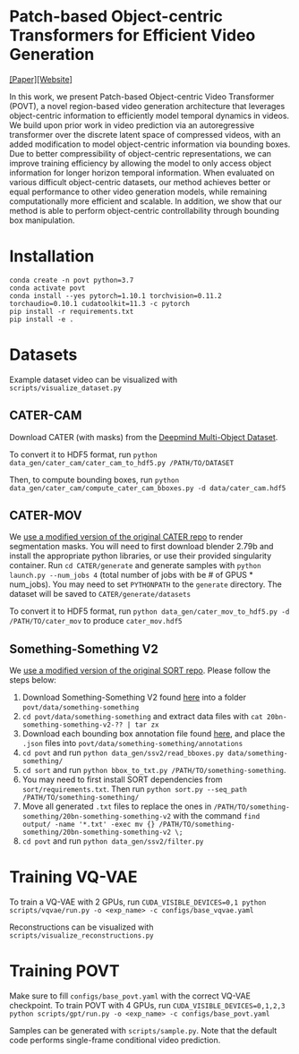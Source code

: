 # Patch-based Object-centric Transformers for Efficient Video Generation
[[Paper]](https://arxiv.org/abs/2206.04003)[[Website]](https://sites.google.com/view/povt-public)

In this work, we present Patch-based Object-centric Video Transformer (POVT), a novel region-based video generation architecture that leverages object-centric information to efficiently model temporal dynamics in videos. We build upon prior work in video prediction via an autoregressive transformer over the discrete latent space of compressed videos, with an added modification to model object-centric information via bounding boxes. Due to better compressibility of object-centric representations, we can improve training efficiency  by allowing the model to only access object information for longer horizon temporal information. When evaluated on various difficult object-centric datasets, our method achieves better or equal performance to other video generation models, while remaining computationally more efficient and scalable. In addition, we show that our method is able to perform object-centric controllability through bounding box manipulation.

# Installation
```
conda create -n povt python=3.7
conda activate povt
conda install --yes pytorch=1.10.1 torchvision=0.11.2 torchaudio=0.10.1 cudatoolkit=11.3 -c pytorch
pip install -r requirements.txt
pip install -e .
```

# Datasets
Example dataset video can be visualized with `scripts/visualize_dataset.py`

## CATER-CAM
Download CATER (with masks) from the [Deepmind Multi-Object Dataset](https://github.com/deepmind/multi_object_datasets). 

To convert it to HDF5 format, run `python data_gen/cater_cam/cater_cam_to_hdf5.py /PATH/TO/DATASET`

Then, to compute bounding boxes, run `python data_gen/cater_cam/compute_cater_cam_bboxes.py -d data/cater_cam.hdf5`

## CATER-MOV
We [use a modified version of the original CATER repo](https://github.com/wilson1yan/CATER) to render segmentation masks. You will need to first download blender 2.79b and install the appropriate python libraries, or use their provided singularity container. Run `cd CATER/generate` and generate samples with `python launch.py --num_jobs 4` (total number of jobs with be # of GPUS * num_jobs). You may need to set `PYTHONPATH` to the `generate` directory. The dataset will be saved to `CATER/generate/datasets`

To convert it to HDF5 format, run `python data_gen/cater_mov_to_hdf5.py -d /PATH/TO/cater_mov` to produce `cater_mov.hdf5`

## Something-Something V2
We [use a modified version of the original SORT repo](https://github.com/abewley/sort). Please follow the steps below:

1. Download Something-Something V2 found [here]() into a folder `povt/data/something-something`
2. `cd povt/data/something-something` and extract data files with `cat 20bn-something-something-v2-?? | tar zx`
3. Download each bounding box annotation file found [here](https://github.com/joaanna/something_else), and place the `.json` files into `povt/data/something-something/annotations`
4. `cd povt` and run `python data_gen/ssv2/read_bboxes.py data/something-something/`
5. `cd sort` and run `python bbox_to_txt.py /PATH/TO/something-something`.
6. You may need to first install SORT dependencies from `sort/requirements.txt`. Then run `python sort.py --seq_path /PATH/TO/something-something/`
7. Move all generated `.txt` files to replace the ones in `/PATH/TO/something-something/20bn-something-something-v2` with the command `find output/ -name '*.txt' -exec mv {} /PATH/TO/something-something/20bn-something-something-v2 \;`
8. `cd povt` and run `python data_gen/ssv2/filter.py`

# Training VQ-VAE
To train a VQ-VAE with 2 GPUs, run `CUDA_VISIBLE_DEVICES=0,1 python scripts/vqvae/run.py -o <exp_name> -c configs/base_vqvae.yaml`

Reconstructions can be visualized with `scripts/visualize_reconstructions.py`

# Training POVT
Make sure to fill `configs/base_povt.yaml` with the correct VQ-VAE checkpoint. To train POVT with 4 GPUs, run `CUDA_VISIBLE_DEVICES=0,1,2,3 python scripts/gpt/run.py -o <exp_name> -c configs/base_povt.yaml`

Samples can be generated with `scripts/sample.py`. Note that the default code performs single-frame conditional video prediction.
